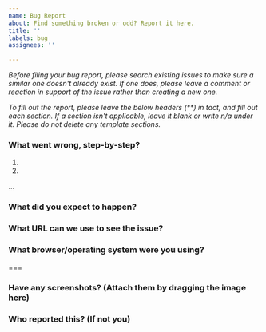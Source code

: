 ```yaml
---
name: Bug Report
about: Find something broken or odd? Report it here.
title: ''
labels: bug
assignees: ''

---
```


_Before filing your bug report, please search existing issues to make sure a similar one doesn't already exist. If one does, please leave a comment or reaction in support of the issue rather than creating a new one._

_To fill out the report, please leave the below headers (**) in tact, and fill out each section. If a section isn't applicable, leave it blank or write n/a under it. Please do not delete any template sections._

### What went wrong, step-by-step?
1.
2.
...

### What did you expect to happen?


### What URL can we use to see the issue?


### What browser/operating system were you using?


===


### Have any screenshots? (Attach them by dragging the image here)


### Who reported this? (If not you)
